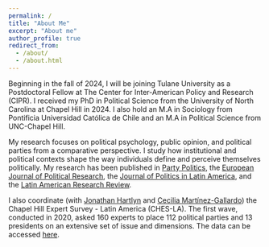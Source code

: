 ```yaml
---
permalink: /
title: "About Me"
excerpt: "About me"
author_profile: true
redirect_from: 
  - /about/
  - /about.html
---
```


Beginning in the fall of 2024, I will be joining Tulane University as a Postdoctoral Fellow at The Center for Inter-American Policy and Research (CIPR). I received my PhD in Political Science from the University of North Carolina at Chapel Hill in 2024. I also hold an M.A in Sociology from Pontificia Universidad Católica de Chile and an M.A in Political Science from UNC-Chapel Hill.

My research focuses on political psychology, public opinion, and political parties from a comparative perspective. I study how institutional and political contexts shape the way individuals define and perceive themselves politically. My research has been published in <a href="https://journals.sagepub.com/doi/abs/10.1177/13540688221090604"> Party Politics</a>, the  <a href="http://doi.org/10.1111/1475-6765.12638"> European Journal of Political Research</a>, the <a href="https://journals.sagepub.com/doi/full/10.1177/1866802X211069378"> Journal of Politics in Latin America</a>, and the <a href="https://www.cambridge.org/core/journals/latin-american-research-review/article/ideological-preferences-and-evolution-of-the-religious-cleavage-in-chile-19982014/595F537E6D72FE5FE8D434D9D975172A"> Latin American Research Review</a>.

I also coordinate (with <a href="https://hartlyn.web.unc.edu/">Jonathan Hartlyn</a> and <a href="https://ceciliamg.web.unc.edu/">Cecilia Martínez-Gallardo</a>) the Chapel Hill Expert Survey - Latin America (CHES-LA). The first wave, conducted in 2020, asked 160 experts to place 112 political parties and 13 presidents on an extensive set of issue and dimensions. The data can be accessed <a href="https://www.chesdata.eu/chesla">here</a>. 